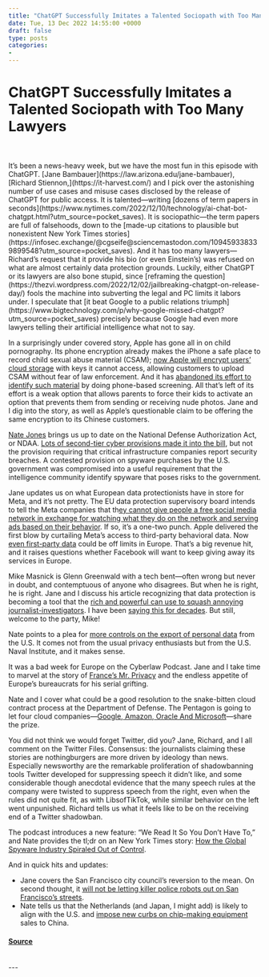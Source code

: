 ```yaml
---
title: "ChatGPT Successfully Imitates a Talented Sociopath with Too Many Lawyers"
date: Tue, 13 Dec 2022 14:55:00 +0000
draft: false
type: posts
categories: 
- 
---
```

# ChatGPT Successfully Imitates a Talented Sociopath with Too Many Lawyers

<br/>

<br/>
It’s been a news-heavy week, but we have the most fun in this episode with ChatGPT. [Jane Bambauer](https://law.arizona.edu/jane-bambauer), [Richard Stiennon,](https://it-harvest.com/) and I pick over the astonishing number of use cases and misuse cases disclosed by the release of ChatGPT for public access. It is talented—writing [dozens of term papers in seconds](https://www.nytimes.com/2022/12/10/technology/ai-chat-bot-chatgpt.html?utm_source=pocket_saves). It is sociopathic—the term papers are full of falsehoods, down to the [made-up citations to plausible but nonexistent New York Times stories](https://infosec.exchange/@cgseife@sciencemastodon.com/109459338339899548?utm_source=pocket_saves). And it has too many lawyers—Richard’s request that it provide his bio (or even Einstein’s) was refused on what are almost certainly data protection grounds. Luckily, either ChatGPT or its lawyers are also bone stupid, since [reframing the question](https://thezvi.wordpress.com/2022/12/02/jailbreaking-chatgpt-on-release-day/) fools the machine into subverting the legal and PC limits it labors under. I speculate that [it beat Google to a public relations triumph](https://www.bigtechnology.com/p/why-google-missed-chatgpt?utm_source=pocket_saves) precisely because Google had even more lawyers telling their artificial intelligence what not to say.

In a surprisingly under covered story, Apple has gone all in on child pornography. Its phone encryption already makes the iPhone a safe place to record child sexual abuse material (CSAM); [now Apple will encrypt users’ cloud storage](https://urldefense.com/v3/__https:/www.washingtonpost.com/technology/2022/12/07/icloud-apple-encryption/?utm_source=pocket_saves__;!!ApXA7kLm!2LbeCDWJrp4NQ_ZZDmLRZbq0VQdeN1caej-46prfX9cArjKAhIwpuj35C1EEdY0Y9ilXHEhovcG7LiyVwTw7rj6V$) with keys it cannot access, allowing customers to upload CSAM without fear of law enforcement. And it has [abandoned its effort to identify such material](https://urldefense.com/v3/__https:/www.wired.com/story/apple-photo-scanning-csam-communication-safety-messages/?utm_source=pocket_saves__;!!ApXA7kLm!2LbeCDWJrp4NQ_ZZDmLRZbq0VQdeN1caej-46prfX9cArjKAhIwpuj35C1EEdY0Y9ilXHEhovcG7LiyVwfyR-KLE$) by doing phone-based screening. All that’s left of its effort is a weak option that allows parents to force their kids to activate an option that prevents them from sending or receiving nude photos. Jane and I dig into the story, as well as Apple’s questionable claim to be offering the same encryption to its Chinese customers.

[Nate Jones](https://culperpartners.com/) brings us up to date on the National Defense Authorization Act, or NDAA. [Lots of second-tier cyber provisions made it into the bill](https://therecord.media/final-defense-policy-bill-chock-full-of-cybersecurity-provisions/), but not the provision requiring that critical infrastructure companies report security breaches. A contested provision on spyware purchases by the U.S. government was compromised into a useful requirement that the intelligence community identify spyware that poses risks to the government.

Jane updates us on what European data protectionists have in store for Meta, and it’s not pretty. The EU data protection supervisory board intends to tell the Meta companies that th[ey cannot give people a free social media network in exchange for watching what they do on the network and serving ads based on their behavior](https://urldefense.com/v3/__https:/www.wsj.com/articles/metas-targeted-ad-model-faces-restrictions-in-europe-11670335772?mod=djemalertNEWS&utm_source=pocket_saves__;!!ApXA7kLm!2LbeCDWJrp4NQ_ZZDmLRZbq0VQdeN1caej-46prfX9cArjKAhIwpuj35C1EEdY0Y9ilXHEhovcG7LiyVwavwPvrZ$). If so, it’s a one-two punch. Apple delivered the first blow by curtailing Meta’s access to third-party behavioral data. Now [even first-party data](https://urldefense.com/v3/__https:/techcrunch.com/2022/12/06/meta-gdpr-forced-consent-edpb-decisions/?utm_source=pocket_saves__;!!ApXA7kLm!2LbeCDWJrp4NQ_ZZDmLRZbq0VQdeN1caej-46prfX9cArjKAhIwpuj35C1EEdY0Y9ilXHEhovcG7LiyVwfFizSsH$) could be off limits in Europe. That’s a big revenue hit, and it raises questions whether Facebook will want to keep giving away its services in Europe.  

Mike Masnick is Glenn Greenwald with a tech bent—often wrong but never in doubt, and contemptuous of anyone who disagrees. But when he is right, he is right. Jane and I discuss his article recognizing that data protection is becoming a tool that the [rich and powerful can use to squash annoying journalist-investigators](https://urldefense.com/v3/__https:/www.techdirt.com/2022/05/13/the-rich-and-powerful-are-abusing-privacy-laws-to-silence-journalists-and-authors/?utm_source=pocket_saves__;!!ApXA7kLm!2LbeCDWJrp4NQ_ZZDmLRZbq0VQdeN1caej-46prfX9cArjKAhIwpuj35C1EEdY0Y9ilXHEhovcG7LiyVwUXZ3Zm_$). I have been [saying this for decades](https://www.skatingonstilts.com/skating-on-stilts/dubious-achievements-in-privacy-law-introducing-the-2013-privies.html). But still, welcome to the party, Mike!

Nate points to a plea for [more controls on the export of personal data](https://urldefense.com/v3/__https:/www.usni.org/magazines/proceedings/2022/december/data-brokers-are-threat-national-security__;!!ApXA7kLm!2LbeCDWJrp4NQ_ZZDmLRZbq0VQdeN1caej-46prfX9cArjKAhIwpuj35C1EEdY0Y9ilXHEhovcG7LiyVwbhwex07$) from the U.S. It comes not from the usual privacy enthusiasts but from the U.S. Naval Institute, and it makes sense.

It was a bad week for Europe on the Cyberlaw Podcast. Jane and I take time to marvel at the story of [France’s Mr. Privacy](https://urldefense.com/v3/__https:/www.politico.eu/article/frances-mr-privacy-turns-cybersnooper/?utm_source=pocket_saves__;!!ApXA7kLm!2LbeCDWJrp4NQ_ZZDmLRZbq0VQdeN1caej-46prfX9cArjKAhIwpuj35C1EEdY0Y9ilXHEhovcG7LiyVwULuZJN0$) and the endless appetite of Europe’s bureaucrats for his serial grifting.

Nate and I cover what could be a good resolution to the snake-bitten cloud contract process at the Department of Defense. The Pentagon is going to let four cloud companies—[Google, Amazon, Oracle And Microsoft](https://urldefense.com/v3/__https:/www.law360.com/technology/articles/1556117?nl_pk=8a4ebbfd-6806-4594-bba0-c159fe215eff&nlaidx=0&nlsidx=0&read_more=1&utm_source=pocket_saves__;!!ApXA7kLm!2LbeCDWJrp4NQ_ZZDmLRZbq0VQdeN1caej-46prfX9cArjKAhIwpuj35C1EEdY0Y9ilXHEhovcG7LiyVwV14C3i8$)—share the prize.

You did not think we would forget Twitter, did you? Jane, Richard, and I all comment on the Twitter Files. Consensus: the journalists claiming these stories are nothingburgers are more driven by ideology than news. Especially newsworthy are the remarkable proliferation of shadowbanning tools Twitter developed for suppressing speech it didn’t like, and some considerable though anecdotal evidence that the many speech rules at the company were twisted to suppress speech from the right, even when the rules did not quite fit, as with LibsofTikTok, while similar behavior on the left went unpunished. Richard tells us what it feels like to be on the receiving end of a Twitter shadowban. 

The podcast introduces a new feature: “We Read It So You Don’t Have To,” and Nate provides the tl;dr on an New York Times story: [How the Global Spyware Industry Spiraled Out of Control](https://urldefense.com/v3/__https:/www.nytimes.com/2022/12/08/us/politics/spyware-nso-pegasus-paragon.html?utm_source=pocket_saves__;!!ApXA7kLm!2LbeCDWJrp4NQ_ZZDmLRZbq0VQdeN1caej-46prfX9cArjKAhIwpuj35C1EEdY0Y9ilXHEhovcG7LiyVwS3adTHY$).

And in quick hits and updates:

-   Jane covers the San Francisco city council’s reversion to the mean. On second thought, it [will not be letting killer police robots out on San Francisco’s streets](https://urldefense.com/v3/__https:/www.sfchronicle.com/bayarea/article/S-F-halts-killer-robots-police-policy-17636020.php?utm_source=pocket_saves__;!!ApXA7kLm!2LbeCDWJrp4NQ_ZZDmLRZbq0VQdeN1caej-46prfX9cArjKAhIwpuj35C1EEdY0Y9ilXHEhovcG7LiyVwZYNLFgx$).
-   Nate tells us that the Netherlands (and Japan, I might add) is likely to align with the U.S. and [impose new curbs on chip-making equipment](https://urldefense.com/v3/__https:/www.reuters.com/technology/netherlands-plans-curbs-china-chip-exports-deal-with-us-bloomberg-news-2022-12-08/?utm_source=pocket_saves__;!!ApXA7kLm!2LbeCDWJrp4NQ_ZZDmLRZbq0VQdeN1caej-46prfX9cArjKAhIwpuj35C1EEdY0Y9ilXHEhovcG7LiyVwbNp4h3k$) sales to China.

#### [Source](https://sites.libsyn.com/52286/chatgpt-successfully-imitates-a-talented-sociopath-with-too-many-lawyers)

<br/>
---
